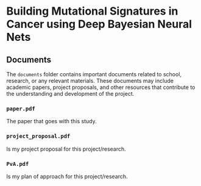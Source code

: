 # Building Mutational Signatures in Cancer using Deep Bayesian Neural Nets

## Documents

The `documents` folder contains important documents related to school, research, or any relevant materials. These documents may include academic papers, project proposals, and other resources that contribute to the understanding and development of the project.

### `paper.pdf`

The paper that goes with this study.

### `project_proposal.pdf`

Is my project proposal for this project/research.

### `PvA.pdf`

Is my plan of approach for this project/research.
